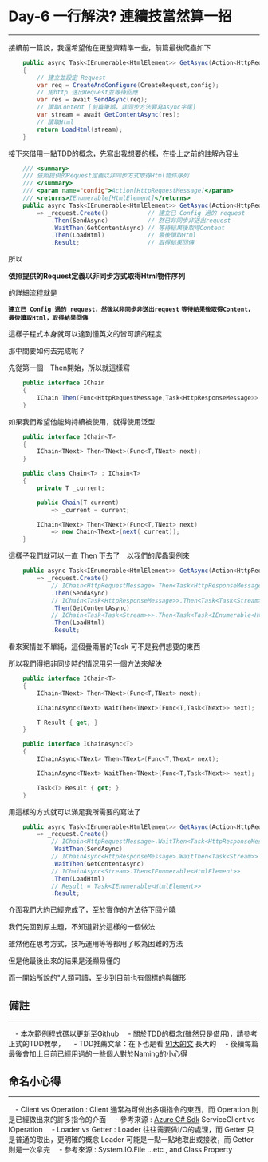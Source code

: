 # Day-6 一行解決? 連續技當然算一招
---

接續前一篇說，我還希望他在更整齊精準一些，前篇最後爬蟲如下
```csharp
    public async Task<IEnumerable<HtmlElement>> GetAsync(Action<HttpRequestMessage> config)
    {
        // 建立並設定 Request
        var req = CreateAndConfigure(CreateRequest,config);
        // 用http 送出Request並等待回應
        var res = await SendAsync(req);
        // 讀取Content [前篇筆誤，非同步方法要寫Async字尾]
        var stream = await GetContentAsync(res);
        // 讀取Html
        return LoadHtml(stream);
    }
```

接下來借用一點TDD的概念，先寫出我想要的樣，在掛上之前的註解內容ㄓ

```csharp
    /// <summary>
    /// 依照提供的Request定義以非同步方式取得Html物件序列
    /// </summary>
    /// <param name="config">Action[HttpRequestMessage]</param>
    /// <returns>IEnumerable[HtmlElement]</returns>
    public async Task<IEnumerable<HtmlElement>> GetAsync(Action<HttpRequestMessage> config)
        => _request.Create()           // 建立已 Config 過的 request
            .Then(SendAsync)           // 然已非同步非送出request
            .WaitThen(GetContentAsync) // 等待結果後取得Content
            .Then(LoadHtml)            // 最後讀取Html
            .Result;                   // 取得結果回傳
```

所以

**依照提供的Request定義以非同步方式取得Html物件序列**

的詳細流程就是

**`建立已 Config 過的 request，然後以非同步非送出request`**
**`等待結果後取得Content，最後讀取Html，取得結果回傳`**

這樣子程式本身就可以達到懂英文的皆可讀的程度

那中間要如何去完成呢？

先從第一個　Then開始，所以就這樣寫

```csharp
    public interface IChain
    {
        IChain Then(Func<HttpRequestMessage,Task<HttpResponseMessage>> request);
    }
```

如果我們希望他能夠持續被使用，就得使用泛型

```csharp
    public interface IChain<T>
    {
        IChain<TNext> Then<TNext>(Func<T,TNext> next);
    }

    public class Chain<T> : IChain<T>
    {
        private T _current;

        public Chain(T current) 
            => _current = current;

        IChain<TNext> Then<TNext>(Func<T,TNext> next)
            => new Chain<TNext>(next(_current));
    }
```

這樣子我們就可以一直 Then 下去了　以我們的爬蟲案例來

```csharp
    public async Task<IEnumerable<HtmlElement>> GetAsync(Action<HttpRequestMessage> config)
        => _request.Create()
            // IChain<HttpRequestMessage>.Then<Task<HttpResponseMessage>>
            .Then(SendAsync)
            // IChain<Task<HttpResponseMessage>>.Then<Task<Task<Stream>>>
            .Then(GetContentAsync)
            // IChain<Task<Task<Stream>>>.Then<Task<Task<IEnumerable<HtmlElement>>>>
            .Then(LoadHtml)
            .Result;
```

看來案情並不單純，這個疊兩層的Task 可不是我們想要的東西

所以我們得把非同步時的情況用另一個方法來解決

```csharp
    public interface IChain<T>
    {
        IChain<TNext> Then<TNext>(Func<T,TNext> next);

        IChainAsync<TNext> WaitThen<TNext>(Func<T,Task<TNext>> next);

        T Result { get; }
    }

    public interface IChainAsync<T>
    {
        IChainAsync<TNext> Then<TNext>(Func<T,TNext> next);

        IChainAsync<TNext> WaitThen<TNext>(Func<T,Task<TNext>> next);

        Task<T> Result { get; }
    }
```

用這樣的方式就可以滿足我所需要的寫法了

```csharp
    public async Task<IEnumerable<HtmlElement>> GetAsync(Action<HttpRequestMessage> config)
        => _request.Create()
            // IChain<HttpRequestMessage>.WaitThen<Task<HttpResponseMessage>>
            .WaitThen(SendAsync)
            // IChainAsync<HttpResponseMessage>.WaitThen<Task<Stream>>
            .WaitThen(GetContentAsync)
            // IChainAsync<Stream>.Then<IEnumerable<HtmlElement>>
            .Then(LoadHtml)
            // Result = Task<IEnumerable<HtmlElement>>
            .Result;
```

介面我們大約已經完成了，至於實作的方法待下回分曉

我們先回到原主題，不知道對於這樣的一個做法

雖然他在思考方式，技巧運用等等都用了較為困難的方法

但是他最後出來的結果是淺顯易懂的

而一開始所說的"人類可讀，至少到目前也有個標的與雛形

## 備註
---

　- 本次範例程式碼以更新至[Github](https://github.com/dcvsling/30day-clean-code/tree/Day6)
　- 關於TDD的概念(雖然只是借用)，請參考正式的TDD教學，
　- TDD推薦文章：在下也是看 [91大的文](https://dotblogs.com.tw/hatelove/2013/01/11/learning-tdd-in-30-days-catalog-and-reference) 長大的
　- 後續每篇最後會加上目前已經用過的一些個人對於Naming的小心得

## 命名小心得
---

　- Client vs Operation : Client 通常為可做出多項指令的東西，而 Operation 則是已經做出來的許多指令的介面
    　- 參考來源 : [Azure C# Sdk](https://github.com/Azure/azure-sdk-for-net/blob/psSdkJson6/src/SdkCommon/ClientRuntime/ClientRuntime/IServiceOperations.cs) ServiceClient<TService> vs IOperation<TService>
　- Loader vs Getter : Loader 往往需要做I/O的處理，而 Getter 只是普通的取出，更明確的概念 Loader 可能是一點一點地取出或接收，而 Getter 則是一次拿完
    　- 參考來源 : System.IO.File ...etc , and Class Property